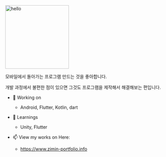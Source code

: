 <img src="https://media3.giphy.com/media/Q7SKqn3G97xpmfSOvG/source.gif" alt="hello" width="200" height="200">

모바일에서 돌아가는 프로그램 만드는 것을 좋아합니다. 

개발 과정에서 불편한 점이 있으면 그것도 프로그램을 제작해서 해결해보는 편입니다. 


- 🔭 Working on
  - Android, Flutter, Kotlin, dart
  
- 🌱 Learnings
  - Unity, Flutter 
  
- 📫 View my works on Here: 
  - https://www.zimin-portfolio.info



<!--
**wlals822/wlals822** is a ✨ _special_ ✨ repository because its `README.md` (this file) appears on your GitHub profile.

Here are some ideas to get you started:

- 🔭 I’m currently working on ...
- 🌱 I’m currently learning ...
- 👯 I’m looking to collaborate on ...
- 🤔 I’m looking for help with ...
- 💬 Ask me about ...
- 📫 How to reach me: ...
- 😄 Pronouns: ...
- ⚡ Fun fact: ...
-->
